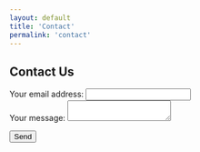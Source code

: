 ```yaml
---
layout: default
title: 'Contact'
permalink: 'contact'
---
```


## Contact Us
<form action="https://formspree.io/f/mnqogogl" method="POST">
  <label>
    Your email address:
    <input type="text" name="_replyto">
  </label>
  <br>
  
  <label>
    Your message:
    <textarea name="message"></textarea>
  </label>
  <br>
  
  <button type="submit">Send</button>
</form>
